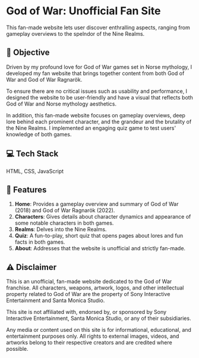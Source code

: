 # God of War: Unofficial Fan Site

This fan-made website lets user discover enthralling aspects, ranging from gameplay overviews to the spelndor of the Nine Realms.

## 🎯 Objective

Driven by my profound love for God of War games set in Norse mythology, I developed my fan website that brings together content from both God of War and God of War Ragnarök.

To ensure there are no critical issues such as usability and performance, I designed the website to be user-friendly and have a visual that reflects both God of War and Norse mythology aesthetics.

In addition, this fan-made website focuses on gameplay overviews, deep lore behind each prominent character, and the grandeur and the brutality of the Nine Realms. I implemented an engaging quiz game to test users' knowledge of both games.

## 💻 Tech Stack

HTML, CSS, JavaScript

## 🎨 Features
1. **Home**: Provides a gameplay overview and summary of God of War (2018) and God of War Ragnarök (2022).
2. **Characters**: Gives details about character dynamics and appearance of some notable characters in both games.
3. **Realms**: Delves into the Nine Realms.
4. **Quiz**: A fun-to-play, short quiz that opens pages about lores and fun facts in both games.
5. **About**: Addresses that the website is unofficial and strictly fan-made.

## ⚠️ Disclaimer
This is an unofficial, fan-made website dedicated to the God of War franchise. All characters, weapons, artwork, logos, and other intellectual property related to God of War are the property of Sony Interactive Entertainment and Santa Monica Studio.

This site is not affiliated with, endorsed by, or sponsored by Sony Interactive Entertainment, Santa Monica Studio, or any of their subsidiaries.

Any media or content used on this site is for informational, educational, and entertainment purposes only. All rights to external images, videos, and artworks belong to their respective creators and are credited where possible.

